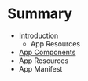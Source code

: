 # Summary

* [Introduction](README.md)
   * App Resources
* [App Components](chapter1.md)
* App Resources
* App Manifest

